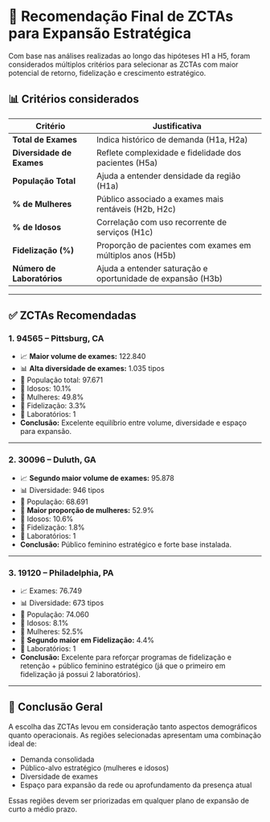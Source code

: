 # 🏁 Recomendação Final de ZCTAs para Expansão Estratégica

Com base nas análises realizadas ao longo das hipóteses H1 a H5, foram considerados múltiplos critérios para selecionar as ZCTAs com maior potencial de retorno, fidelização e crescimento estratégico.

## 📊 Critérios considerados

| Critério                | Justificativa |
|-------------------------|------------------------------------------------------------------|
| **Total de Exames**     | Indica histórico de demanda (H1a, H2a)                           |
| **Diversidade de Exames** | Reflete complexidade e fidelidade dos pacientes (H5a)         |
| **População Total**     | Ajuda a entender densidade da região (H1a)                      |
| **% de Mulheres**       | Público associado a exames mais rentáveis (H2b, H2c)            |
| **% de Idosos**         | Correlação com uso recorrente de serviços (H1c)                 |
| **Fidelização (%)**     | Proporção de pacientes com exames em múltiplos anos (H5b)       |
| **Número de Laboratórios** | Ajuda a entender saturação e oportunidade de expansão (H3b) |

---

## ✅ ZCTAs Recomendadas

### 1. **94565 – Pittsburg, CA**
- 📈 **Maior volume de exames:** 122.840
- 📊 **Alta diversidade de exames:** 1.035 tipos
- 👥 População total: 97.671
- 🧓 Idosos: 10.1%
- 🧍 Mulheres: 49.8%
- 🧪 Fidelização: 3.3%
- 🏥 Laboratórios: 1
- **Conclusão:** Excelente equilíbrio entre volume, diversidade e espaço para expansão.

---

### 2. **30096 – Duluth, GA**
- 📈 **Segundo maior volume de exames:** 95.878
- 📊 Diversidade: 946 tipos
- 👥 População: 68.691
- 🧍 **Maior proporção de mulheres:** 52.9%
- 🧓 Idosos: 10.6%
- 🧪 Fidelização: 1.8%
- 🏥 Laboratórios: 1
- **Conclusão:** Público feminino estratégico e forte base instalada.

---

### 3. **19120 – Philadelphia, PA**
- 📈 Exames: 76.749
- 📊 Diversidade: 673 tipos
- 👥 População: 74.060
- 🧓 Idosos: 8.1%
- 🧍 Mulheres: 52.5%
- 🔁 **Segundo maior em Fidelização:** 4.4%
- 🏥 Laboratórios: 1
- **Conclusão:** Excelente para reforçar programas de fidelização e retenção + público feminino estratégico (já que o primeiro em fidelização já possui 2 laboratórios).

---

## 🧭 Conclusão Geral

A escolha das ZCTAs levou em consideração tanto aspectos demográficos quanto operacionais. As regiões selecionadas apresentam uma combinação ideal de:

- Demanda consolidada
- Público-alvo estratégico (mulheres e idosos)
- Diversidade de exames
- Espaço para expansão da rede ou aprofundamento da presença atual

Essas regiões devem ser priorizadas em qualquer plano de expansão de curto a médio prazo.
